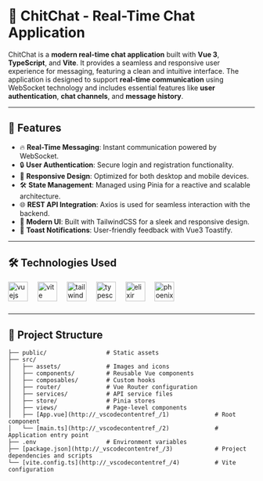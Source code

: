 # 🌟 ChitChat - Real-Time Chat Application

ChitChat is a **modern real-time chat application** built with **Vue 3**, **TypeScript**, and **Vite**. It provides a seamless and responsive user experience for messaging, featuring a clean and intuitive interface. The application is designed to support **real-time communication** using WebSocket technology and includes essential features like **user authentication**, **chat channels**, and **message history**.

---

## 🚀 Features

- 🔥 **Real-Time Messaging**: Instant communication powered by WebSocket.
- 🔒 **User Authentication**: Secure login and registration functionality.
- 📱 **Responsive Design**: Optimized for both desktop and mobile devices.
- 🛠️ **State Management**: Managed using Pinia for a reactive and scalable architecture.
- 🌐 **REST API Integration**: Axios is used for seamless interaction with the backend.
- 🎨 **Modern UI**: Built with TailwindCSS for a sleek and responsive design.
- 🔔 **Toast Notifications**: User-friendly feedback with Vue3 Toastify.

---

## 🛠️ Technologies Used

<!-- - **Frontend**: Vue 3, TypeScript, Vite
- **State Management**: Pinia
- **Styling**: TailwindCSS
- **Real-Time Communication**: Phoenix WebSocket
- **HTTP Client**: Axios -->

<div align="left">
  <img src="https://skillicons.dev/icons?i=vue" height="40" alt="vuejs logo"  />
  <img width="12" />
  <img src="https://skillicons.dev/icons?i=vite" height="40" alt="vite logo"  />
  <img width="12" />
  <img src="https://skillicons.dev/icons?i=tailwind" height="40" alt="tailwindcss logo"  />
  <img width="12" />
  <img src="https://skillicons.dev/icons?i=ts" height="40" alt="typescript logo"  />
  <img width="12" />
  <img src="https://skillicons.dev/icons?i=elixir" height="40" alt="elixir logo"  />
  <img width="12" />
  <img src="https://cdn.jsdelivr.net/gh/devicons/devicon/icons/phoenix/phoenix-original.svg" height="40" alt="phoenix logo"  />
</div>

###

---

## 📂 Project Structure

```plaintext
├── public/                 # Static assets
├── src/
│   ├── assets/             # Images and icons
│   ├── components/         # Reusable Vue components
│   ├── composables/        # Custom hooks
│   ├── router/             # Vue Router configuration
│   ├── services/           # API service files
│   ├── store/              # Pinia stores
│   ├── views/              # Page-level components
│   ├── [App.vue](http://_vscodecontentref_/1)             # Root component
│   └── [main.ts](http://_vscodecontentref_/2)             # Application entry point
├── .env                    # Environment variables
├── [package.json](http://_vscodecontentref_/3)            # Project dependencies and scripts
└── [vite.config.ts](http://_vscodecontentref_/4)          # Vite configuration
```
